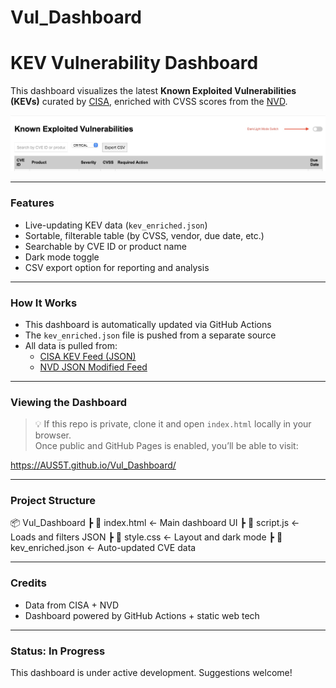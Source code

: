 # Vul_Dashboard
# KEV Vulnerability Dashboard

This dashboard visualizes the latest **Known Exploited Vulnerabilities (KEVs)** curated by [CISA](https://www.cisa.gov/known-exploited-vulnerabilities-catalog), enriched with CVSS scores from the [NVD](https://nvd.nist.gov/).

![Dashboard Preview](assets/images/dashscreen.jpg) <!-- optional: add a screenshot -->

---

###  Features

- Live-updating KEV data (`kev_enriched.json`)
- Sortable, filterable table (by CVSS, vendor, due date, etc.)
- Searchable by CVE ID or product name
- Dark mode toggle 
- CSV export option for reporting and analysis

---

###  How It Works

- This dashboard is automatically updated via GitHub Actions
- The `kev_enriched.json` file is pushed from a separate source
- All data is pulled from:
  - [CISA KEV Feed (JSON)](https://www.cisa.gov/sites/default/files/feeds/known_exploited_vulnerabilities.json)
  - [NVD JSON Modified Feed](https://nvd.nist.gov/vuln/data-feeds)

---

###  Viewing the Dashboard

> 💡 If this repo is private, clone it and open `index.html` locally in your browser.  
> Once public and GitHub Pages is enabled, you’ll be able to visit:

https://AUS5T.github.io/Vul_Dashboard/


---

###  Project Structure

📦 Vul_Dashboard ┣ 📄 index.html ← Main dashboard UI ┣ 📄 script.js ← Loads and filters JSON ┣ 📄 style.css ← Layout and dark mode ┣ 📄 kev_enriched.json ← Auto-updated CVE data


---

###  Credits

- Data from CISA + NVD
- Dashboard powered by GitHub Actions + static web tech

---

###  Status: In Progress

This dashboard is under active development. Suggestions welcome!
